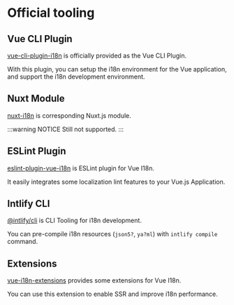 # Official tooling

## Vue CLI Plugin

[vue-cli-plugin-i18n](https://github.com/kazupon/vue-cli-plugin-i18n) is officially provided as the Vue CLI Plugin.

With this plugin, you can setup the i18n environment for the Vue application, and support the i18n development environment.

## Nuxt Module

[nuxt-i18n](https://github.com/nuxt-community/nuxt-i18n/) is corresponding Nuxt.js module.

:::warning NOTICE
Still not supported.
:::

## ESLint Plugin

[eslint-plugin-vue-i18n](https://intlify.github.io/eslint-plugin-vue-i18n/) is ESLint plugin for Vue I18n.

It easily integrates some localization lint features to your Vue.js Application.

## Intlify CLI

[@intlify/cli](https://github.com/intlify/cli) is CLI Tooling for i18n development.

You can pre-compile i18n resources (`json5?`, `ya?ml`) with `intlify compile` command.

## Extensions

[vue-i18n-extensions](https://github.com/intlify/vue-i18n-extensions) provides some extensions for Vue I18n.

You can use this extension to enable SSR and improve i18n performance.
